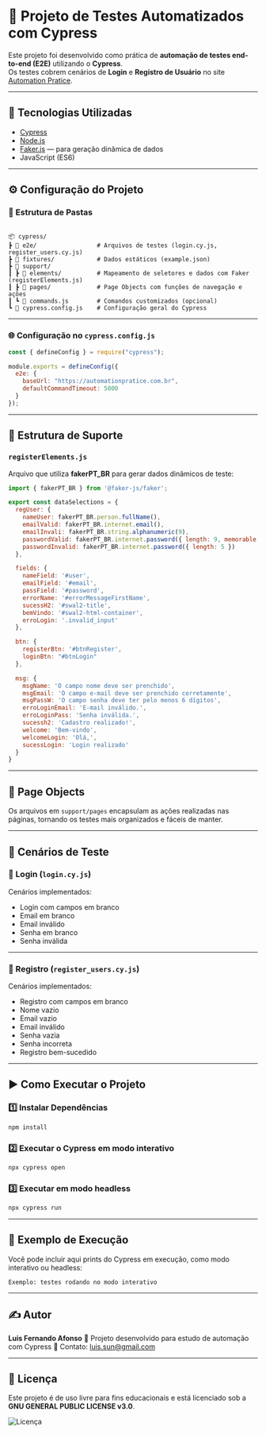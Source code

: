 
# 🧪 Projeto de Testes Automatizados com Cypress

Este projeto foi desenvolvido como prática de **automação de testes end-to-end (E2E)** utilizando o **Cypress**.  
Os testes cobrem cenários de **Login** e **Registro de Usuário** no site [Automation Pratice](https://automationpratice.com.br/).

---

## 🚀 Tecnologias Utilizadas

- [Cypress](https://www.cypress.io/)
- [Node.js](https://nodejs.org/)
- [Faker.js](https://github.com/faker-js/faker) — para geração dinâmica de dados
- JavaScript (ES6)

---

## ⚙️ Configuração do Projeto

### 📁 Estrutura de Pastas

```

📦 cypress/
┣ 📂 e2e/                 # Arquivos de testes (login.cy.js, register_users.cy.js)
┣ 📂 fixtures/            # Dados estáticos (example.json)
┣ 📂 support/
┃ ┣ 📂 elements/          # Mapeamento de seletores e dados com Faker (registerElements.js)
┃ ┣ 📂 pages/             # Page Objects com funções de navegação e ações
┃ ┗ 📜 commands.js        # Comandos customizados (opcional)
┗ 📜 cypress.config.js    # Configuração geral do Cypress

````

---

### 🌐 Configuração no `cypress.config.js`

```js
const { defineConfig } = require("cypress");

module.exports = defineConfig({
  e2e: {
    baseUrl: "https://automationpratice.com.br",
    defaultCommandTimeout: 5000
  }
});
````

---

## 🧩 Estrutura de Suporte

### `registerElements.js`

Arquivo que utiliza **fakerPT_BR** para gerar dados dinâmicos de teste:

```js
import { fakerPT_BR } from '@faker-js/faker';

export const dataSelections = {
  regUser: {
    nameUser: fakerPT_BR.person.fullName(),
    emailValid: fakerPT_BR.internet.email(),
    emailInvali: fakerPT_BR.string.alphanumeric(9),
    passwordValid: fakerPT_BR.internet.password({ length: 9, memorable: true }),
    passwordInvalid: fakerPT_BR.internet.password({ length: 5 })
  },

  fields: {
    nameField: '#user',
    emailField: '#email',
    passField: '#password',
    errorName: '#errorMessageFirstName',
    sucessH2: '#swal2-title',
    bemVindo: '#swal2-html-container',
    erroLogin: '.invalid_input'
  },

  btn: {
    registerBtn: '#btnRegister',
    loginBtn: "#btnLogin"
  },

  msg: {
    msgName: 'O campo nome deve ser prenchido',
    msgEmail: 'O campo e-mail deve ser prenchido corretamente',
    msgPassW: 'O campo senha deve ter pelo menos 6 dígitos',
    erroLoginEmail: 'E-mail inválido.',
    erroLoginPass: 'Senha inválida.',
    sucessh2: 'Cadastro realizado!',
    welcome: 'Bem-vindo',
    welcomeLogin: 'Olá,',
    sucessLogin: 'Login realizado'
  }
}
```

---

## 🧱 Page Objects

Os arquivos em `support/pages` encapsulam as ações realizadas nas páginas, tornando os testes mais organizados e fáceis de manter.

---

## 🧪 Cenários de Teste

### 🔐 Login (`login.cy.js`)

Cenários implementados:

* Login com campos em branco
* Email em branco
* Email inválido
* Senha em branco
* Senha inválida

---

### 🧍 Registro (`register_users.cy.js`)

Cenários implementados:

* Registro com campos em branco
* Nome vazio
* Email vazio
* Email inválido
* Senha vazia
* Senha incorreta
* Registro bem-sucedido

---

## ▶️ Como Executar o Projeto

### 1️⃣ Instalar Dependências

```bash
npm install
```

### 2️⃣ Executar o Cypress em modo interativo

```bash
npx cypress open
```

### 3️⃣ Executar em modo headless

```bash
npx cypress run
```

---

## 📸 Exemplo de Execução

Você pode incluir aqui prints do Cypress em execução, como modo interativo ou headless:

```
Exemplo: testes rodando no modo interativo
```

---

## ✍️ Autor

**Luis Fernando Afonso**
💼 Projeto desenvolvido para estudo de automação com Cypress
📧 Contato: [luis.sun@gmail.com](mailto:luis.sun@gmail.com)

---

## 🧾 Licença

Este projeto é de uso livre para fins educacionais e está licenciado sob a **GNU GENERAL PUBLIC LICENSE v3.0**.

![Licença](https://img.shields.io/badge/License-GPLv3-blue.svg)

```
